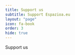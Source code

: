 ```yaml
---
title: Support us
subtitle: Support Espazioa.eu
layout: "page"
icon: fa-book
order: 3
hide: true
---
```


Support us
